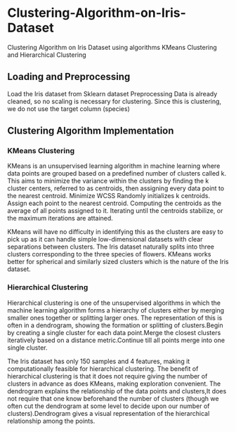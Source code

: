 # Clustering-Algorithm-on-Iris-Dataset
Clustering Algorithm on Iris Dataset using algorithms KMeans Clustering and Hierarchical Clustering

## Loading and Preprocessing 
Load the Iris dataset from Sklearn dataset
Preprocessing
Data is already cleaned, so no scaling is necessary for clustering.
Since this is clustering, we do not use the target column (species)

## Clustering Algorithm Implementation
### KMeans Clustering
KMeans is an unsupervised learning algorithm in machine learning where data points are grouped based on a predefined number of clusters called k. This aims to minimize the variance within the clusters by finding the k cluster centers, referred to as centroids, then assigning every data point to the nearest centroid. Minimize WCSS
Randomly initializes k centroids.
Assign each point to the nearest centroid.
Computing the centroids as the average of all points assigned to it.
Iterating until the centroids stabilize, or the maximum iterations are attained.

KMeans will have no difficulty in identifying this as the clusters are easy to pick up as it can handle simple low-dimensional datasets with clear separations between clusters.
The Iris dataset naturally splits into three clusters
corresponding to the three species of flowers.
KMeans works better for spherical and similarly sized clusters
which is the nature of the Iris dataset.

### Hierarchical Clustering
Hierarchical clustering is one of the unsupervised algorithms in which the machine learning algorithm forms a hierarchy of clusters either by merging smaller ones together or splitting larger ones. The representation of this is often in a dendrogram, showing the formation or splitting of clusters.Begin by creating a single cluster for each data point.Merge the closest clusters iteratively based on a distance metric.Continue till all points merge into one single cluster.

The Iris dataset has only 150 samples and 4 features, making it computationally feasible for hierarchical clustering. The benefit of hierarchical clustering is that it does not require giving the number of clusters in advance as does KMeans, making exploration convenient. The dendrogram explains the relationship of the data points and clusters,It does not require that one know beforehand the number of clusters (though we often cut the dendrogram at some level to decide upon our number of clusters).Dendrogram gives a visual representation of the hierarchical relationship among the points.
